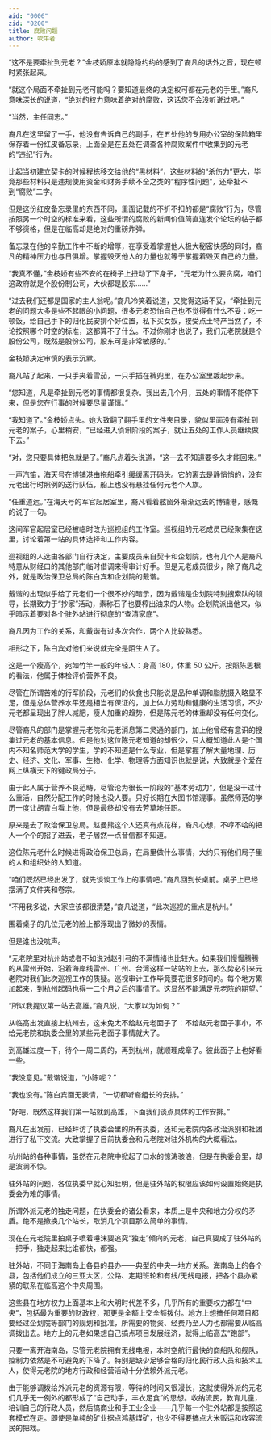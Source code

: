 ```yaml
---
aid: "0006"
zid: "0200"
title: 腐败问题
author: 吹牛者
---
```


“这不是要牵扯到元老？”金枝娇原本就隐隐约约的感到了裔凡的话外之音，现在顿时紧张起来。

“就这个局面不牵扯到元老可能吗？要知道最终的决定权可都在元老的手里。”裔凡意味深长的说道，“绝对的权力意味着绝对的腐败，这话您不会没听说过吧。”

“当然，主任同志。”

裔凡在这里留了一手，他没有告诉自己的副手，在五处他的专用办公室的保险箱里保存着一份红皮备忘录，上面全是在五处在调查各种腐败案件中收集到的元老的“违纪”行为。

比起当初建立契卡的时候程栋移交给他的“黑材料”，这些材料的“杀伤力”更大，毕竟那些材料只是违规使用资金和财务手续不全之类的“程序性问题”，还牵扯不到“腐败”二字。

但是这份红皮备忘录里的东西不同，里面记载的不折不扣的都是“腐败”行为，尽管按照另一个时空的标准来看，这些所谓的腐败的新闻价值简直连发个论坛的帖子都不够资格，但是在临高却是绝对的重磅炸弹。

备忘录在他的辛勤工作中不断的增厚，在享受着掌握他人极大秘密快感的同时，裔凡的精神压力也与日俱增。掌握毁灭他人的力量也就等于掌握着毁灭自己的力量。

“我真不懂，”金枝娇有些不安的在椅子上扭动了下身子，“元老为什么要贪腐，咱们这政府就是个股份制公司，大伙都是股东……”

“过去我们还都是国家的主人翁呢。”裔凡冷笑着说道，又觉得这话不妥，“牵扯到元老的问题大多是些不起眼的小问题，很多元老恐怕自己也不觉得有什么不妥：吃一顿饭，给自己手下的归化民安排个好位置，私下买女奴，接受点土特产当然了，不论按照哪个时空的标准，这都算不了什么。不过你刚才也说了，我们元老院就是个股份公司，既然是股份公司，股东可是非常敏感的。”

金枝娇决定审慎的表示沉默。

裔凡站了起来，一只手夹着雪茄，一只手插在裤兜里，在办公室里踱起步来。

“您知道，凡是牵扯到元老的事情都很复杂。我出去几个月，五处的事情不能停下来，但是您在行事的时候要尽量谨慎。”

“我知道了。”金枝娇点头。她大致翻了翻手里的文件夹目录，貌似里面没有牵扯到元老的案子，心里稍安，“已经进入侦讯阶段的案子，就让五处的工作人员继续做下去。”

“对，您只要具体把总就是了。”裔凡点着头说道，“这一去不知道要多久才能回来。”

一声汽笛，海天号在博铺港由拖船牵引缓缓离开码头。它的离去是静悄悄的，没有元老出行时照例的送行队伍，船上也没有悬挂任何元老个人旗。

“任重道远。”在海天号的军官起居室里，裔凡看着舷窗外渐渐远去的博铺港，感慨的说了一句。

这间军官起居室已经被临时改为巡视组的工作室。巡视组的元老成员已经聚集在这里，讨论着第一站的具体选择和工作内容。

巡视组的人选由各部门自行决定，主要成员来自契卡和企划院，也有几个人是裔凡特意从财经口的其他部门临时借调来得审计好手。但是元老成员很少，除了裔凡之外，就是政治保卫总局的陈白宾和企划院的戴谐。

戴谐的出现似乎给了元老们一个很不妙的暗示，因为戴谐是企划院特别搜索队的领导，长期致力于“抄家”活动，素称石子也要榨出油来的人物。企划院派出他来，似乎暗示着要对各个驻外站进行彻底的“查清家底”。

裔凡因为工作的关系，和戴谐有过多次合作，两个人比较熟悉。

相形之下，陈白宾对他们来说就完全是陌生人了。

这是一个瘦高个，宛如竹竿一般的年轻人：身高 180，体重 50 公斤。按照陈思根的看法，他属于体检评价营养不良。

尽管在所谓苦难的行军阶段，元老们的伙食也只能说是品种单调和脂肪摄入略显不足，但是总体营养水平还是相当有保证的，加上体力劳动和健康的生活习惯，不少元老都呈现出了胖人减肥，瘦人加重的趋势，但是陈元老的体重却没有任何变化。

尽管裔凡的部门是掌握元老院和元老消息第二灵通的部门，加上他曾经有意识的搜集过元老的基本信息。但是他对这位陈元老知道的却很少，只大概知道此人是个国内不知名师范大学的学生，学的不知道是什么专业，但是掌握了解大量地理、历史、经济、文化、军事、生物、化学、物理等方面知识也就是说，大致就是个爱在网上纵横天下的键政局分子。

由于此人属于营养不良范畴，尽管沦为很长一阶段的“基本劳动力”，但是没干过什么重活，自然分配工作的时候也没人要。只好长期在大图书馆混事。虽然师范的学历一度让胡青白看上他，但是最终却没有去芳草地任职。

原来是去了政治保卫总局。赵曼熊这个人还真有点花样，裔凡心想，不哼不哈的把人一个个的招了进去，老子居然一点音信都不知道。

这位陈元老什么时候进得政治保卫总局，在局里做什么事情，大约只有他们局子里的人和组织处的人知道。

“咱们既然已经出发了，就先谈谈工作上的事情吧。”裔凡回到长桌前。桌子上已经摆满了文件夹和卷宗。

“不用我多说，大家应该都很清楚，”裔凡说道，“此次巡视的重点是杭州。”

围着桌子的几位元老的脸上都浮现出了微妙的表情。

但是谁也没吭声。

“元老院里对杭州站或者不如说对赵引弓的不满情绪也比较大。如果我们慢慢腾腾的从雷州开始，沿着海岸线雷州、广州、台湾这样一站站的上去，那么势必引来元老院对我们此次巡视工作的质疑。巡视审计工作毕竟要花很多时间的。每个地方累加起来，到杭州起码也得一二个月之后的事情了。这显然不能满足元老院的期望。”

“所以我提议第一站去高雄。”裔凡说，“大家以为如何？”

从临高出发直接上杭州去，这未免太不给赵元老面子了：不给赵元老面子事小，不给元老院和执委会里的某些元老面子事情就大了。

到高雄过度一下，待个一周二周的，再到杭州，就顺理成章了。彼此面子上也好看一些。

“我没意见。”戴谐说道，“小陈呢？”

“我也没有。”陈白宾面无表情，“一切都听裔组长的安排。”

“好吧，既然这样我们第一站就到高雄，下面我们谈点具体的工作安排。”

裔凡在出发前，已经拜访了执委会里的所有执委，还和元老院内各政治派别和社团进行了私下交流。大致掌握了目前执委会和元老院对驻外机构的大概看法。

杭州站的各种事情，虽然在元老院中掀起了口水的惊涛骇浪，但是在执委会里，却是波澜不惊。

驻外站的问题，各位执委早就心知肚明，但是驻外站的权限应该如何设置始终是执委会为难的事情。

所谓外派元老的独走问题，在执委会的诸公看来，本质上是中央和地方分权的矛盾。绝不是撤换几个站长，取消几个项目那么简单的事情。

现在在元老院里拍桌子喷着唾沫要追究“独走”倾向的元老，自己真要成了驻外站的一把手，独走起来比谁都快，都强。

驻外站，不同于海南岛上各县的县办——典型的中央—地方关系。海南岛上的各个县，包括他们成立的三亚大区，公路、定期班轮和有线/无线电报，把各个县办紧紧的联系在临高这个中央周围。

这些县在地方权力上面基本上和大明时代差不多，几乎所有的重要权力都在“中央”，包括最为重要的财政权，那更是全额上交全额拨付。地方上想搞任何项目都要经过企划院等部门的规划和批准，所需要的物资、经费乃至人力也都需要从临高调拨出去。地方上的元老如果想自己搞点项目发展经济，就得上临高去“跑部”。

只要一离开海南岛，尽管元老院拥有无线电报，本时空航行最快的商船队和舰队，控制力依然是不可避免的下降了。特别是缺少足够合格的归化民行政人员和技术工人，使得元老院的地方行政和经营活动十分依赖外派元老。

由于能够调拨给外派元老的资源有限，等待的时间又很漫长，这就使得外派的元老们几乎无一例外的都形成了“自己动手，丰衣足食”的思想。收纳流民，教育儿童，培训自己的行政人员，然后搞商业和手工业企业――几乎每一个驻外站都是按照这套模式在走。即使是单纯的矿业据点鸿基煤矿，也少不得要搞点大米贩运和收容流民的把戏。
